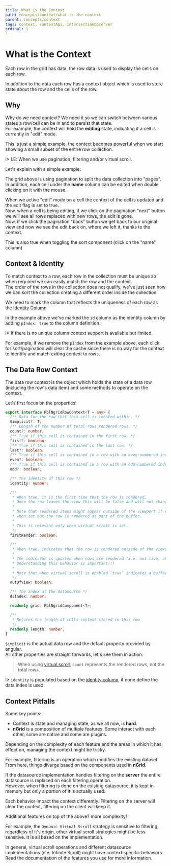 ```yaml
---
title: What is the Context
path: concepts/context/what-is-the-context
parent: concepts/context
tags: context, contextApi, IntersectionObserver
ordinal: 1
---
```

# What is the Context

Each row in the grid has data, the row data is used to display the cells on each row.

In addition to the data each row has a context object which is used to store state about the row and the cells of the row.

## Why

Why do we need context? We need it so we can switch between various states a row/cell can be in and to persist that state.  
For example, the context will hold the **editing** state, indicating if a cell is currently in "edit" mode.

This is just a simple example, the context becomes powerful when we start showing a small subset of the entire row collection.  

I> I.E: When we use pagination, filtering and/or virtual scroll.

Let's explain with a simple example:

<div pbl-example-view="pbl-context-example-example"></div>

The grid above is using pagination to split the data collection into "pages".  
In addition, each cell under the **name** column can be edited when double clicking on it with the mouse.

When we active "edit" mode on a cell the context of the cell is updated and the edit flag is set to true.  
Now, when a cell is being editing, if we click on the pagination "next" button we will see all rows replaced with new rows, the edit is gone.  
Now, if we click the pagination "back" button we get back to our original view and now we see the edit back on, where we left it, thanks to the context.

This is also true when toggling the sort component (click on the "name" column)

## Context & Identity

To match context to a row, each row in the collection must be unique so when required we can easily match the row and the context.  
The order of the rows in the collection does not qualify, we've just seen how we can sort the collection creating a different order inside the collection.

We need to mark the column that reflects the uniqueness of each row as the [Identity Column](../../columns/identity).  

In the example above we've marked the `id` column as the identity column by adding `pIndex: true` to the column definition.

I> If there is no unique column context support is available but limited.

For example, if we remove the `pIndex` from the example above, each click for sort/pagination will clear the cache since
there is no way for the context to identify and match exiting context to rows.

## The Data Row Context

The data row context is the object which holds the state of a data row (including the row's data item) and some methods to operate on the context.

Let's first focus on the properties:

```typescript
export interface PblNgridRowContext<T = any> {
  /** Data for the row that this cell is located within. */
  $implicit?: T;
  /** Length of the number of total rows rendered rows. */
  count?: number;
  /** True if this cell is contained in the first row. */
  first?: boolean;
  /** True if this cell is contained in the last row. */
  last?: boolean;
  /** True if this cell is contained in a row with an even-numbered index. */
  even?: boolean;
  /** True if this cell is contained in a row with an odd-numbered index. */
  odd?: boolean;

  /** The identity of this row */
  identity: number;

  /**
   * When true, it is the first time that the row is rendered.
   * Once the row leaves the view this will be false and will not change.
   *
   * Note that rendered items might appear outside of the viewport if virtual scroll is not set and
   * when set but the row is rendered as part of the buffer.
   *
   * This is relevant only when virtual scroll is set.
   */
  firstRender: boolean;

  /**
   * When true, indicates that the row is rendered outside of the viewport.
   *
   * The indicator is updated when rows are rendered (i.e. not live, on scroll events).
   * Understanding this behavior is important!!!
   *
   * Note that when virtual scroll is enabled `true` indicates a buffer row.
   */
  outOfView: boolean;

  /** The index at the datasource */
  dsIndex: number;

  readonly grid: PblNgridComponent<T>;

  /**
   * Returns the length of cells context stored in this row
   */
  readonly length: number;
}
```

`$implicit` is the actual data row and the default property provided by angular.  
All other properties are straight forwards, let's see them in action:


<div pbl-example-view="pbl-context-object-example"></div>

> When using [virtual scroll](../../../features/grid/virtual-scroll/what-is-virtual-scroll), `count` represents the rendered rows, not the total rows.

I> `identity` is populated based on the [identity column](../../columns/identity), if none define the data index is used.

## Context Pitfalls

Some key points:

- Context is state and managing state, as we all now, is **hard**.
- **nGrid** is a composition of multiple features. Some interact with each other, some are native and some are plugins.

Depending on the complexity of each feature and the areas in which it has effect on, managing the context might be tricky.  

For example, filtering is an operation which modifies the existing dataset.  
From here, things diverge based on the components used in **nGrid**.

If the datasource implementation handles filtering on the **server** the entire datasource is replaced on each filtering operation.  
However, when filtering is done on the existing datasource, it is kept in memory but only a portion of it is actually used.

Each behavior impact the context differently. Filtering on the server will clear the context, filtering on the client will keep it.

Additional features on top of the above? more complexity!

For example, the `Dynamic Virtual Scroll` strategy is sensitive to filtering, regardless of it's origin, other virtual scroll strategies might be less sensitive.
It is all based on the implementation.

In general, virtual scroll operations and different datasource implementations (e.e. Infinite Scroll) might have context specific behaviors.  
Read the documentation of the features you use for more information.

